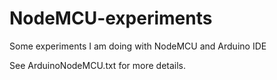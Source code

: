 # NodeMCU-experiments
Some experiments I am doing with NodeMCU and Arduino IDE

See ArduinoNodeMCU.txt for more details.
